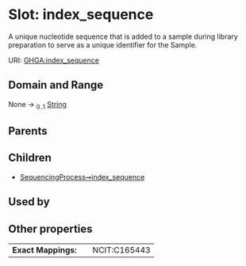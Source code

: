 
# Slot: index_sequence


A unique nucleotide sequence that is added to a sample during library preparation to serve as a unique identifier for the Sample.

URI: [GHGA:index_sequence](https://w3id.org/GHGA/index_sequence)


## Domain and Range

None &#8594;  <sub>0..1</sub> [String](types/String.md)

## Parents


## Children

 *  [SequencingProcess➞index_sequence](SequencingProcess_index_sequence.md)

## Used by


## Other properties

|  |  |  |
| --- | --- | --- |
| **Exact Mappings:** | | NCIT:C165443 |

